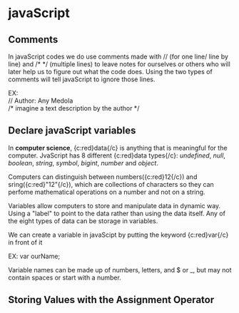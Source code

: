 # javaScript

## Comments

In javaScript codes we do use comments made with // (for one line/ line by line) and /* */ (multiple lines) to leave notes for ourselves or others who will later help us to figure out what the code does. Using the two types of comments will tell javaScript to ignore those lines. 

EX:<br>
// Author: Any Medola <br>
/* imagine a text description by the author */

## Declare javaScript variables

In **computer science**, {c:red}data{/c} is anything that is meaningful for the computer. JvaScript has 8 different {c:red}data types{/c}: *undefined*, *null*, *boolean*, *string*, *symbol*, *bigint*, *number* and *object*.

Computers can distinguish between numbers({c:red}12{/c}) and sring({c:red}"12"{/c}), which are collections of characters so they can perfome mathematical operations on a number and not on a string.

Variables allow computers to store and manipulate data in dynamic way. Using a "label" to point to the data rather than using the data itself. Any of the eight types of data can be storage in variables.

We can create a variable in javaScipt by putting the keyword {c:red}var{/c} in front of it

EX:
var ourName;

Variable names can be made up of numbers, letters, and $ or _, but may not contain spaces or start with a number.

## Storing Values with the Assignment Operator
